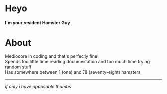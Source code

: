 # Heyo

#### I'm your resident Hamster Guy

# About

Mediocore in coding and that's perfectly fine!  
Spends too little time reading documentation and too much time trying random stuff  
Has somewhere between 1 (one) and 78 (seventy-eight) hamsters

---

*if only i have opposable thumbs*
